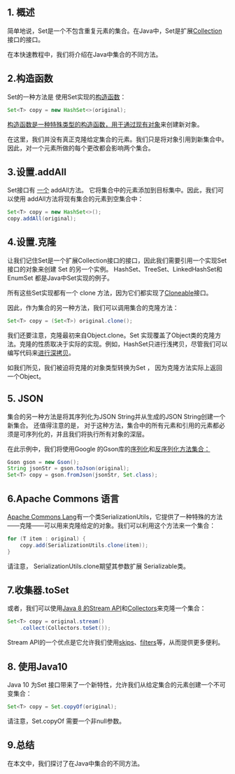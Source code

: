 ## 1. 概述

简单地说，Set是一个不包含重复元素的集合。在Java中，Set是扩展[Collection](https://www.baeldung.com/java-collections)接口的接口。

在本快速教程中，我们将介绍在Java中集合的不同方法。

## 2.构造函数

Set的一种方法是 使用Set实现的[构造函数](https://www.baeldung.com/java-constructors)：

```java
Set<T> copy = new HashSet<>(original);
```

[构造函数是一种特殊类型的构造函数，用于通过现有对象](https://www.baeldung.com/java-deep-copy)来创建新对象。

在这里，我们并没有真正克隆给定集合的元素。我们只是将对象引用到新集合中。因此，对一个元素所做的每个更改都会影响两个集合。

## 3.设置.addAll

Set接口有 [一个](https://www.baeldung.com/java-set-operations) addAll方法。 它将集合中的元素添加到目标集中。因此，我们可以使用 addAll方法将现有集合的元素到空集合中：

```java
Set<T> copy = new HashSet<>();
copy.addAll(original);
```

## 4.设置.克隆

让我们记住Set是一个扩展Collection接口的接口，因此我们需要引用一个实现Set接口的对象来创建 Set 的另一个实例。 HashSet、TreeSet、LinkedHashSet和EnumSet 都是Java中Set实现的例子。

所有这些Set实现都有一个 clone 方法，因为它们都实现了[Cloneable](https://www.baeldung.com/java-deep-copy)接口。

因此，作为集合的另一种方法，我们可以调用集合的克隆方法：

```java
Set<T> copy = (Set<T>) original.clone();
```

我们还要注意，克隆最初来自Object.clone。Set 实现覆盖了Object类的克隆方法。克隆的性质取决于实际的实现。例如，HashSet只进行浅拷贝，尽管我们可以编写代码来[进行深拷贝](https://www.baeldung.com/java-deep-copy)。

如我们所见，我们被迫将克隆的对象类型转换为Set<T> ， 因为克隆方法实际上返回一个Object。

## 5. JSON

集合的另一种方法是将其序列化为JSON String并从生成的JSON String创建一个新集合。 还值得注意的是， 对于这种方法，集合中的所有元素和引用的元素都必须是可序列化的，并且我们将执行所有对象的深层。

在此示例中，我们将使用Google 的Gson库的[序列化](https://www.baeldung.com/gson-serialization-guide)和[反序列化方法集合：](https://www.baeldung.com/gson-deserialization-guide)

```java
Gson gson = new Gson();
String jsonStr = gson.toJson(original);
Set<T> copy = gson.fromJson(jsonStr, Set.class);
```

## 6.Apache Commons 语言

[Apache Commons Lang](https://www.baeldung.com/java-commons-lang-3)有一个类SerializationUtils，它提供了一种特殊的方法——克隆——可以用来克隆给定的对象。我们可以利用这个方法来一个集合：

```java
for (T item : original) {
    copy.add(SerializationUtils.clone(item));
}
```

请注意， SerializationUtils.clone期望其参数扩展 Serializable类。

## 7.收集器.toSet

或者，我们可以使用[Java 8 的Stream API](https://www.baeldung.com/java-8-streams)和[Collectors](https://www.baeldung.com/java-8-collectors)来克隆一个集合：

```java
Set<T> copy = original.stream()
    .collect(Collectors.toSet());
```

Stream API的一个优点是它允许我们使用[skips](https://www.baeldung.com/java-8-streams)、[filters](https://www.baeldung.com/java-stream-filter-lambda)等，从而提供更多便利。

## 8. 使用Java10

Java 10 为Set 接口带来了一个新特性，允许我们从给定集合的元素创建一个不可变集合：

```java
Set<T> copy = Set.copyOf(original);
```

请注意，Set.copyOf 需要一个非null参数。

## 9.总结

在本文中，我们探讨了在Java中集合的不同方法。